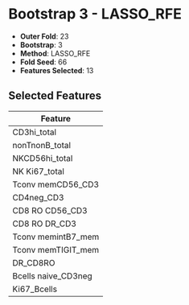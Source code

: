 # Bootstrap 3 - LASSO_RFE

- **Outer Fold**: 23
- **Bootstrap**: 3
- **Method**: LASSO_RFE
- **Fold Seed**: 66
- **Features Selected**: 13

## Selected Features

| Feature |
|---------|
| CD3hi_total |
| nonTnonB_total |
| NKCD56hi_total |
| NK Ki67_total |
| Tconv memCD56_CD3 |
| CD4neg_CD3 |
| CD8 RO CD56_CD3 |
| CD8 RO DR_CD3 |
| Tconv memintB7_mem |
| Tconv memTIGIT_mem |
| DR_CD8RO |
| Bcells naive_CD3neg |
| Ki67_Bcells |
